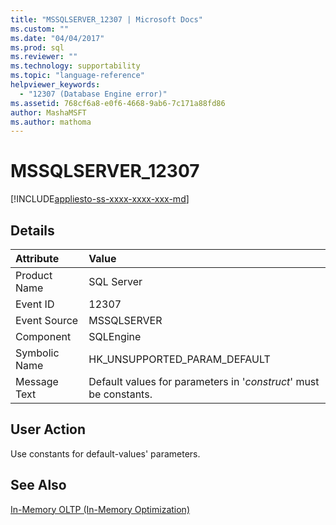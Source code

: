 ```yaml
---
title: "MSSQLSERVER_12307 | Microsoft Docs"
ms.custom: ""
ms.date: "04/04/2017"
ms.prod: sql
ms.reviewer: ""
ms.technology: supportability
ms.topic: "language-reference"
helpviewer_keywords: 
  - "12307 (Database Engine error)"
ms.assetid: 768cf6a8-e0f6-4668-9ab6-7c171a88fd86
author: MashaMSFT
ms.author: mathoma
---
```

# MSSQLSERVER_12307
[!INCLUDE[appliesto-ss-xxxx-xxxx-xxx-md](../../includes/appliesto-ss-xxxx-xxxx-xxx-md.md)]
  
## Details  
  
| Attribute | Value |  
| :-------- | :---- |  
|Product Name|SQL Server|  
|Event ID|12307|  
|Event Source|MSSQLSERVER|  
|Component|SQLEngine|  
|Symbolic Name|HK_UNSUPPORTED_PARAM_DEFAULT|  
|Message Text|Default values for parameters in '*construct*' must be constants.|  
  
## User Action  
Use constants for default-values' parameters.  
  
## See Also  
[In-Memory OLTP &#40;In-Memory Optimization&#41;](~/relational-databases/in-memory-oltp/in-memory-oltp-in-memory-optimization.md)  
  
